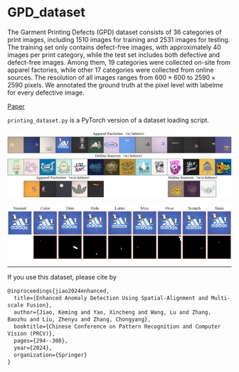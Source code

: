 # GPD_dataset

The Garment Printing Defects (GPD) dataset consists of 36 categories of print images, including 1510 images for training and 2531 images for testing. The training set only contains defect-free images, with approximately 40 images per print category, while the test set includes both defective and defect-free images. Among them, 19 categories were collected on-site from apparel factories, while other 17 categories were collected from online sources. The resolution of all images ranges from $600 \times 600$ to $2590 \times 2590$ pixels. We annotated the ground truth at the pixel level with labelme for every defective image.

[Paper](https://dl.acm.org/doi/abs/10.1007/978-981-97-8493-6_21)

`printing_dataset.py` is a PyTorch version of a dataset loading script.

![Example images for all 36 printing categories of the GPD dataset.](./image/all_types.png)

![Example images and ground truth of 8 defects.](./image/display.png)

---
If you use this dataset, please cite by
```
@inproceedings{jiao2024enhanced,
  title={Enhanced Anomaly Detection Using Spatial-Alignment and Multi-scale Fusion},
  author={Jiao, Keming and Yao, Xincheng and Wang, Lu and Zhang, Baozhu and Liu, Zhenyu and Zhang, Chongyang},
  booktitle={Chinese Conference on Pattern Recognition and Computer Vision (PRCV)},
  pages={294--308},
  year={2024},
  organization={Springer}
}
```
